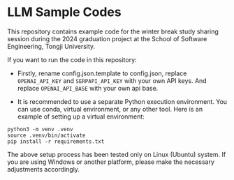 # LLM Sample Codes

This repository contains example code for the winter break study sharing session during the 2024 graduation project at the School of Software Engineering, Tongji University.

If you want to run the code in this repository:

- Firstly, rename config.json.template to config.json, replace `OPENAI_API_KEY` and `SERPAPI_API_KEY` with your own API keys. And replace `OPENAI_API_BASE` with your own api base.

- It is recommended to use a separate Python execution environment. You can use conda, virtual environment, or any other tool. Here is an example of setting up a virtual environment:

```shell
python3 -m venv .venv
source .venv/bin/activate
pip install -r requirements.txt
```

The above setup process has been tested only on Linux (Ubuntu) system. If you are using Windows or another platform, please make the necessary adjustments accordingly.